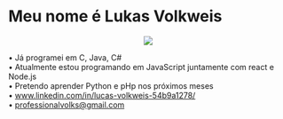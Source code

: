 # Meu nome é Lukas Volkweis
<p align="center">
<img src="http://img.shields.io/static/v1?label=STATUS&message=EM%20DESENVOLVIMENTO&color=GREEN&style=for-the-badge"/>

• Já programei em C, Java, C#
<br>
• Atualmente estou programando em JavaScript juntamente com react e Node.js
<br>
• Pretendo aprender Python e pHp nos próximos meses
<br>
• www.linkedin.com/in/lucas-volkweis-54b9a1278/
<br>
• professionalvolks@gmail.com
</p>
